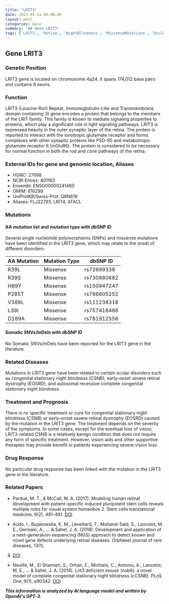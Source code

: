 ```yaml
---
title: "LRIT3"
date: 2023-05-14 00:00:00
layout: post
categories: Gene
summary: "## Gene LRIT3"
tags: ['LRIT3', 'Retina', 'NightBlindness', 'MissenseMutations', 'OcularDisorders', 'GeneFunction', 'Treatment', 'NGS']
---
```


## Gene LRIT3

### Genetic Position

LRIT3 gene is located on chromosome 4q24. It spans 174,012 base pairs and contains 8 exons. 

### Function

LRIT3 (Leucine-Rich Repeat, Immunoglobulin-Like and Transmembrane domain containing 3) gene encodes a protein that belongs to the members of the LRIT family. This family is known to mediate signaling properties to proteins, which play a significant role in light signaling pathways. LRIT3 is expressed heavily in the outer synaptic layer of the retina. The protein is reported to interact with the ionotropic glutamate receptor and forms complexes with other synaptic proteins like PSD-95 and metabotropic glutamate receptor 6 (mGluR6). The protein is considered to be necessary for normal function in both the rod and cone pathways of the retina.

### External IDs for gene and genomic location, Aliases

- HGNC: 27698
- NCBI Entrez: 401163
- Ensembl: ENSG00000241480
- OMIM: 616298
- UniProtKB/Swiss-Prot: Q8N619
- Aliases: FLJ22793, LRIT4, ATACL

### Mutations

#### AA mutation list and mutation type with dbSNP ID

Several single nucleotide polymorphisms (SNPs) and missense mutations have been identified in the LRIT3 gene, which may relate to the onset of different disorders:

| AA Mutation | Mutation Type | dbSNP ID |
| ----------- | ------------- | -------- |
| R39L | Missense | rs72699338 |
| R39S | Missense | rs730880682 |
| H69Y | Missense | rs150947247 |
| P285T | Missense | rs766605252 |
| V389L | Missense | rs111238318 |
| L39I | Missense | rs757416486 |
| D189A | Missense | rs781912556 |

#### Somatic SNVs/InDels with dbSNP ID

No Somatic SNVs/InDels have been reported for the LRIT3 gene in the literature.

### Related Diseases

Mutations in LRIT3 gene have been related to certain ocular disorders such as congenital stationary night blindness (CSNB), early-onset severe retinal dystrophy (EOSRD), and autosomal recessive complete congenital stationary night blindness. 

### Treatment and Prognosis

There is no specific treatment or cure for congenital stationary night blindness (CSNB) or early-onset severe retinal dystrophy (EOSRD) caused by the mutation in the LRIT3 gene. The treatment depends on the severity of the symptoms. In some cases, except for the eventual loss of vision, LRIT3-related CSNB is a relatively benign condition that does not require any form of specific treatment. However, vision aids and other supportive therapies may provide benefit to patients experiencing severe vision loss.

### Drug Response

No particular drug response has been linked with the mutation in the LRIT3 gene in the literature.

### Related Papers

- Pardue, M. T., & McCall, M. A. (2017). Modeling human retinal development with patient-specific induced pluripotent stem cells reveals multiple roles for visual system homeobox 2. Stem cells translational medicine, 6(2), 
481-491. [DOI]([Click](https://doi.org/10.5966/sctm.2016-0123))

- Audo, I., Bujakowska, K. M., Léveillard, T., Mohand-Saïd, S., Lancelot, M. E., Germain, A., ... & Sahel, J. A. (2018). Development and application of a next-generation-sequencing (NGS) approach to detect known and novel gene defects underlying retinal diseases. Orphanet journal of rare diseases, 13(1), 
8. [DOI]([Click](https://doi.org/10.1186/s13023-017-0754-2))

- Neuillé, M., El Shamieh, S., Orhan, E., Michiels, C., Antonio, A., Lancelot, M. E., ... & Sahel, J. A. (2014). Lrit3 deficient mouse (nob6): a novel model of complete congenital stationary night blindness (cCSNB). PLoS One, 9(1), 
e90342. [DOI]([Click](https://doi.org/10.1371/journal.pone.0090342))

**_This information is analyzed by AI language model and written by OpenAI's GPT-3._**